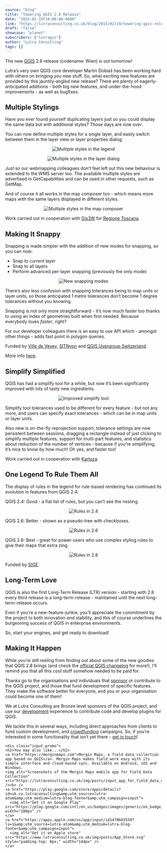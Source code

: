 ```yaml
---
source: "blog"
title: "Towering QGIS 2.8 Release"
date: "2015-02-19T10:00:00-0600"
link: "https://lutraconsulting.co.uk/blog/2015/02/19/towering-qgis-release/"
draft: "false"
showcase: "planet"
subscribers: ["lutragis"]
author: "Lutra Consulting"
tags: []
---
```


<p>The new <a href="http://www2.qgis.org/en/site/" target="_blank">QGIS</a> 2.8 release (codename: Wien) is out tomorrow!</p>

<p>Lutra’s very own QGIS core developer Martin Dobiaš has been working hard with others on bringing you new stuff.  So, what exciting new features are provided by this jauntily-angled new release?  There are plenty of eagerly-anticipated additions - both big new features, and under-the-hood improvements - as well as bugfixes.</p>

<!-- more -->

<h2 id="multiple-stylings">Multiple Stylings</h2>

<p>Have you ever found yourself duplicating layers just so you could display the same data but with additional styles?  Those days are now <em>over</em>.</p>

<p>You can now define multiple styles for a single layer, and easily switch between them in the layer view or layer properties dialog.</p>

<p align="center"><img alt="Multiple styles in the legend" src="https://www.lutraconsulting.co.uk/img/posts/blog_28_styles_legend.png" /></p>

<p align="center"><img alt="Multiple styles in the layer dialog" src="https://www.lutraconsulting.co.uk/img/posts/blog_28_styles_layer_dialog.png" /></p>

<p>Just so our webmapping colleagues don’t feel left out this new behaviour is extended to the WMS server too. The available multiple styles are advertised in GetCapabilities and can be used in other requests, such as GetMap.</p>

<p>And of course it all works in the map composer too - which means more maps with the same layers displayed in different styles.</p>

<p align="center"><img alt="Multiple styles in the map composer" src="https://www.lutraconsulting.co.uk/img/posts/blog_28_styles_composer.png" /></p>

<p>Work carried out in cooperation with <a href="http://www.gis3w.it/" rel="nofollow" target="_blank">Gis3W</a> for <a href="http://www.regione.toscana.it/" rel="nofollow" target="_blank">Regione Toscana</a>.</p>

<h2 id="making-it-snappy">Making It Snappy</h2>

<p>Snapping is made simpler with the addition of new modes for snapping, so you can now:</p>

<ul>
  <li>Snap to current layer</li>
  <li>Snap to all layers</li>
  <li>Perform advanced per-layer snapping (previously the only mode)</li>
</ul>

<p align="center"><img alt="New snapping modes" src="https://www.lutraconsulting.co.uk/img/posts/blog_28_snap_all.png" /></p>

<p>There’s also less confusion with snapping tolerances being to map units or layer units, so those anticipated 1 metre tolerances don’t become 1 degree tolerances without you knowing.</p>

<p>Snapping is not only more straightforward - it’s now much faster too thanks to using an index of geometries built when first needed.  Because everybody loves <em>faster</em>, right?</p>

<p>For our developer colleagues there is an easy to use API which - amongst other things - adds fast point in polygon queries.</p>

<p>Funded by <a href="http://www.vevey.ch/" rel="nofollow" target="_blank">Ville de Vevey</a>, <a href="http://www.nyon.ch/" rel="nofollow" target="_blank">SITNyon</a> and <a href="http://www.qgis.ch/" rel="nofollow" target="_blank">QGIS Usergroup Switzerland</a>.</p>

<p>More info <a href="https://github.com/qgis/QGIS-Enhancement-Proposals/blob/master/qep-13-efficient-snapping-and-geometry-queries.rst" target="_blank">here</a>.</p>

<h2 id="simplify-simplified">Simplify Simplified</h2>

<p>QGIS has had a simplify tool for a while, but now it’s been significantly improved with lots of tasty new ingredients.</p>

<p align="center"><img alt="Improved simplify tool" src="https://www.lutraconsulting.co.uk/img/posts/blog_28_simplify.png" /></p>

<p>Simplify tool tolerances used to be different for every feature - but not any more, and users can specify exact tolerances - which can be in map units or layer units.</p>

<p>Also new is on-the-fly reprojection support, tolerance settings are now persistent between sessions, dragging a rectangle instead of just clicking to simplify multiple features, support for multi-part features, and statistics about reduction of the number of vertices - because if you’re simplifying, it’s nice to know by how much!  Oh yes, and faster too!</p>

<p>Work carried out in cooperation with <a href="http://kartoza.com/" rel="nofollow" target="_blank">Kartoza</a>.</p>

<h2 id="one-legend-to-rule-them-all">One Legend To Rule Them All</h2>

<p>The display of rules in the legend for rule-based rendering has continued its evolution in features from QGIS 2.4:</p>

<p>QGIS 2.4: Good - a flat list of rules, but you can’t see the nesting.</p>

<p align="center"><img alt="Rules in 2.4" src="https://www.lutraconsulting.co.uk/img/posts/blog_28_rules_24.png" /></p>

<p>QGIS 2.6: Better - shown as a pseudo-tree with checkboxes.</p>

<p align="center"><img alt="Rules in 2.6" src="https://www.lutraconsulting.co.uk/img/posts/blog_28_rules_26.png" /></p>

<p>QGIS 2.8: Best - great for power-users who use complex styling rules to give their maps that extra zing.</p>

<p align="center"><img alt="Rules in 2.8" src="https://www.lutraconsulting.co.uk/img/posts/blog_28_rules_28.png" /></p>

<p>Funded by <a href="http://www.sige.ch/" rel="nofollow" target="_blank">SIGE</a>.</p>

<h2 id="long-term-love">Long-Term Love</h2>

<p>QGIS is also the first Long-Term Release (LTR) version - starting with 2.8 every third release is a long-term-release - maintained until the next long-term-release occurs.</p>

<p>Even if you’re a new-feature-junkie, you’ll appreciate the commitment by the project to both innovation <em>and</em> stability, and this of course underlines the burgeoning success of QGIS in enterprise environments.</p>

<p>So, start your engines, and get ready to download!</p>

<h2 id="making-it-happen">Making It Happen</h2>

<p>While you’re still reeling from finding out about some of the new goodies that QGIS 2.8 brings (and check the <a href="http://changelog.qgis.org/qgis/version/2.8/" target="_blank">official QGIS changelog</a> for more!), I’ll remind you that all this cool stuff somehow needed to be paid for.</p>

<p>Thanks go to the organisations and individuals that <a href="http://www2.qgis.org/en/site/about/sponsorship.html" target="_blank">sponsor</a> or contribute to the QGIS project, and those that fund development of specific features.  They make the software better for everyone, and you or your organisation could become one of them!</p>

<p>We at Lutra Consulting are Bronze level sponsors of the QGIS project, and use our <a href="https://www.lutraconsulting.co.uk/services/" target="_blank">development</a> experience to contribute code and develop plugins for QGIS.</p>

<p>We tackle this in several ways, including direct approaches from clients to fund custom development, and <a href="https://www.lutraconsulting.co.uk/crowdfunding/autotrace-phase-2/" target="_blank">crowdfunding</a> campaigns. So, if you’re interested in some functionality that isn’t yet there - <a href="mailto:info@lutraconsulting.co.uk" rel="nofollow" target="_blank">get in touch</a>!</p>

    <div class="input-promo">
    <h2>You may also like...</h2>
    <a href="https://merginmaps.com">Mergin Maps, a field data collection app based on QGIS</a>. Mergin Maps makes field work easy with its simple interface and cloud-based sync. Available on Android, iOS and Windows.
    <img alt="Screenshots of the Mergin Maps mobile app for Field Data Collection" src="https://lutraconsulting.co.uk/img/posts/input_app_for_field_data_collection.jpg" /><br />
    <a href="https://play.google.com/store/apps/details?id=uk.co.lutraconsulting&amp;utm_source=lutra-atom&amp;utm_medium=lutra-blog-footer&amp;utm_campaign=input">
      <img alt="Get it on Google Play" src="https://play.google.com/intl/en_us/badges/images/generic/en_badge_web_generic.png" width="180px" />
    </a>
    <a href="https://apps.apple.com/us/app/input/id1478603559?ls=1&amp;utm_source=lutra-atom&amp;utm_medium=lutra-blog-footer&amp;utm_campaign=input">
      <img alt="Get it on Apple store" src="https://www.lutraconsulting.co.uk/img/posts/App_Store.svg" style="padding-top: 0px;" width="144px" />
    </a>
  </div>
